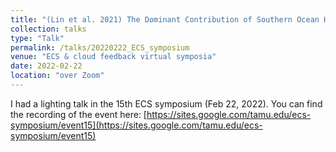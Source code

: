 ```yaml
---
title: "(Lin et al. 2021) The Dominant Contribution of Southern Ocean Heat Uptake to Time-Evolving Radiative Feedback in CESM"
collection: talks
type: "Talk"
permalink: /talks/20220222_ECS_symposium
venue: "ECS & cloud feedback virtual symposia"
date: 2022-02-22
location: "over Zoom"
---
```

I had a lighting talk in the 15th ECS symposium (Feb 22, 2022).
You can find the recording of the event here: [https://sites.google.com/tamu.edu/ecs-symposium/event15](https://sites.google.com/tamu.edu/ecs-symposium/event15)
